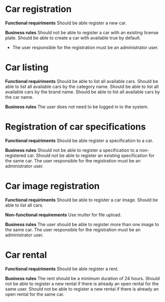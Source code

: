 # Car registration

**Functional requiriments**
Should be able register a new car.

**Business rules**
Should not be able to register a car with an existing license plate.
Should be able to create a car with available true by default.
* The user responsible for the registration must be an administrator user.

# Car listing

**Functional requiriments**
Should be able to list all available cars.
Should be able to list all available cars by the category name.
Should be able to list all available cars by the brand name.
Should be able to list all available cars by the car name.

**Business rules**
The user does not need to be logged in to the system.

# Registration of car specifications

**Functional requiriments**
Should be able register a specification to a car.

**Business rules**
Should not be able to register a specification to a non-registered car.
Should not be able to register an existing specification for the same car.
The user responsible for the registration must be an administrator user.

# Car image registration

**Functional requiriments**
Should be able to register a car image.
Should be able to list all cars.

**Non-functional requirements**
Use multer for file upload.

**Business rules**
The user should be able to register more than one image to the same car.
The user responsible for the registration must be an administrator user.

# Car rental

**Functional requiriments**
Should be able register a rent.

**Business rules**
The rent should be a minimum duration of 24 hours.
Should not be able to register a new rental if there is already an open rental for the same user.
Should not be able to register a new rental if there is already an open rental for the same car.